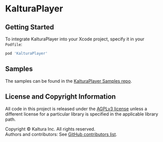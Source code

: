 # KalturaPlayer

## Getting Started

To integrate KalturaPlayer into your Xcode project, specify it in your `Podfile`:

```ruby
pod 'KalturaPlayer'
```


## Samples

The samples can be found in the [KalturaPlayer Samples repo](https://github.com/kaltura/kaltura-player-ios-samples).

## License and Copyright Information  

All code in this project is released under the [AGPLv3 license](http://www.gnu.org/licenses/agpl-3.0.html) unless a different license for a particular library is specified in the applicable library path.   

Copyright © Kaltura Inc. All rights reserved.   
Authors and contributors: See [GitHub contributors list](https://github.com/kaltura/playkit-ios-vr/graphs/contributors).

